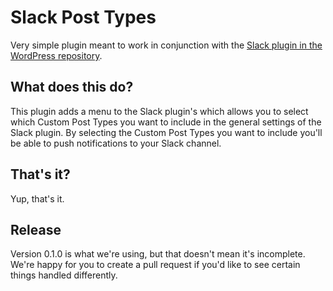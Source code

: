 # Slack Post Types

Very simple plugin meant to work in conjunction with the [Slack plugin in the WordPress repository](https://wordpress.org/plugins/slack/).

## What does this do?
This plugin adds a menu to the Slack plugin's which allows you to select which Custom Post Types you want to include in the general settings of the Slack plugin. By selecting the Custom Post Types you want to include you'll be able to push notifications to your Slack channel.

## That's it?
Yup, that's it. 

## Release
Version 0.1.0 is what we're using, but that doesn't mean it's incomplete. We're happy for you to create a pull request if you'd like to see certain things handled differently.
